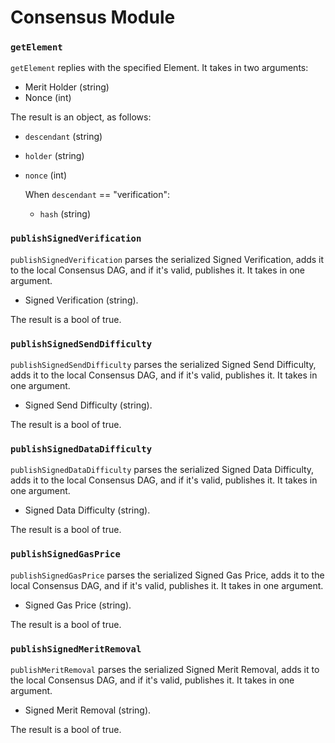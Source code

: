 # Consensus Module

### `getElement`

`getElement` replies with the specified Element. It takes in two arguments:
- Merit Holder (string)
- Nonce        (int)

The result is an object, as follows:
- `descendant` (string)
- `holder`     (string)
- `nonce`      (int)

    When `descendant` == "verification":
    - `hash` (string)

### `publishSignedVerification`

`publishSignedVerification` parses the serialized Signed Verification, adds it to the local Consensus DAG, and if it's valid, publishes it. It takes in one argument.
- Signed Verification (string).

The result is a bool of true.

### `publishSignedSendDifficulty`

`publishSignedSendDifficulty` parses the serialized Signed Send Difficulty, adds it to the local Consensus DAG, and if it's valid, publishes it. It takes in one argument.
- Signed Send Difficulty (string).

The result is a bool of true.

### `publishSignedDataDifficulty`

`publishSignedDataDifficulty` parses the serialized Signed Data Difficulty, adds it to the local Consensus DAG, and if it's valid, publishes it. It takes in one argument.
- Signed Data Difficulty (string).

The result is a bool of true.

### `publishSignedGasPrice`

`publishSignedGasPrice` parses the serialized Signed Gas Price, adds it to the local Consensus DAG, and if it's valid, publishes it. It takes in one argument.
- Signed Gas Price (string).

The result is a bool of true.

### `publishSignedMeritRemoval`

`publishMeritRemoval` parses the serialized Signed Merit Removal, adds it to the local Consensus DAG, and if it's valid, publishes it. It takes in one argument.
- Signed Merit Removal (string).

The result is a bool of true.
